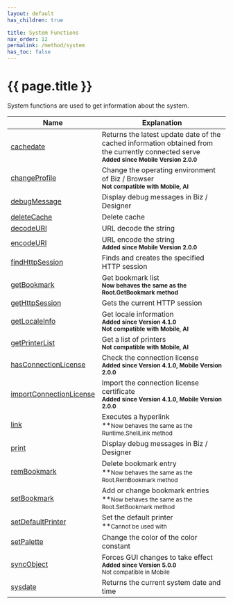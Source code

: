 ```yaml
---
layout: default
has_children: true

title: System Functions
nav_order: 12
permalink: /method/system
has_toc: false
---
```


# {{ page.title }}

System functions are used to get information about the system.

| Name        	| Explanation                                                           	|
|-------------	|-----------------------------------------------------------------------	|
| [cachedate](/method/system/cachedate)             | Returns the latest update date of the cached information obtained from the currently connected serve<br>**<small>Added since Mobile Version 2.0.0</small>**|
| [changeProfile](/method/system/changeProfile)             | Change the operating environment of Biz / Browser<br>**<small>Not compatible with Mobile, AI</small>** |
| [debugMessage](/method/system/debugMessage)             | Display debug messages in Biz / Designer |
| [deleteCache](/method/system/deleteCache)               | Delete cache|
| [decodeURI](/method/system/decodeURI)           | URL decode the string |
| [encodeURI](/method/system/encodeURI)         | URL encode the string<br>**<small>Added since Mobile Version 2.0.0</small>** |
| [findHttpSession](/method/system/findHttpSession) | Finds and creates the specified HTTP session |
| [getBookmark](/method/system/getBookmark)     | Get bookmark list<br>**<small>Now behaves the same as the <a>Root.GetBookmark</a> method</small>** |
| [getHttpSession](/method/system/getHttpSession)       | Gets the current HTTP session |
| [getLocaleInfo](/method/system/getLocaleInfo)           | Get locale information<br>**<small>Added since Version 4.1.0</small>**<br>**<small>Not compatible with Mobile, AI</small>** |
| [getPrinterList](/method/system/getPrinterList)             | Get a list of printers<br>**<small>Not compatible with Mobile, AI</small>** |
| [hasConnectionLicense](/method/system/hasConnectionLicense)             | Check the connection license<br>**<small>Added since Version 4.1.0, Mobile Version 2.0.0</small>** |
| [importConnectionLicense](/method/system/importConnectionLicense)             | Import the connection license certificate<br>**<small>Added since Version 4.1.0, Mobile Version 2.0.0</small>** |
| [link](/method/system/link)             |  Executes a hyperlink<br>**<small>Now behaves the same as the <a>Runtime.ShellLink</a> method</small>|
| [print](/method/system/print)             | Display debug messages in Biz / Designer |
| [remBookmark](/method/system/remBookmark)             | Delete bookmark entry<br>**<small>Now behaves the same as the <a>Root.RemBookmark</a> method</small> |
| [setBookmark](/method/system/setBookmark)             | Add or change bookmark entries<br>**<small>Now behaves the same as the <a>Root.SetBookmark</a> method</small> |
| [setDefaultPrinter](/method/system/setDefaultPrinter)             | Set the default printer<br>**<small>Cannot be used with</small> |
| [setPalette](/method/system/setPalette)             | Change the color of the color constant |
| [syncObject](/method/system/syncObject)             | Forces GUI changes to take effect<br>**<small>Added since Version 5.0.0</small><br>**<small>Not compatible in Mobile</small> |
| [sysdate](/method/system/sysdate)             | Returns the current system date and time |
